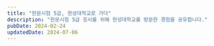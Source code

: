 ```yaml
---
title: "한문시험 5급, 한성대학교로 가다"
description: "한문시험 5급 응시를 위해 한성대학교를 방문한 경험을 공유합니다."
pubDate: 2024-02-24
updatedDate: 2024-07-06
---
```


